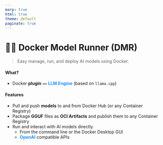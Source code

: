 ```yaml
---
marp: true
html: true
theme: default
paginate: true
---
```

<style>
.dodgerblue {
  color: dodgerblue;
}
.indianred {
  color: indianred;
}
</style>
# 🐳🧠 Docker Model Runner (**DMR**)
> Easy manage, run, and deploy AI models using Docker.

#### What?
- Docker **plugin** `==` <span class="dodgerblue">**LLM Engine**</span> (based on `llama.cpp`)

#### Features
* Pull and push **models** to and from Docker Hub (or any Container Registry)
* Package **GGUF** files as **OCI Artifacts** and publish them to any Container Registry
* Run and interact with AI models directly
  - From the command line or the Docker Desktop GUI
  - <span class="dodgerblue">**OpenAI**</span> compatible APIs

